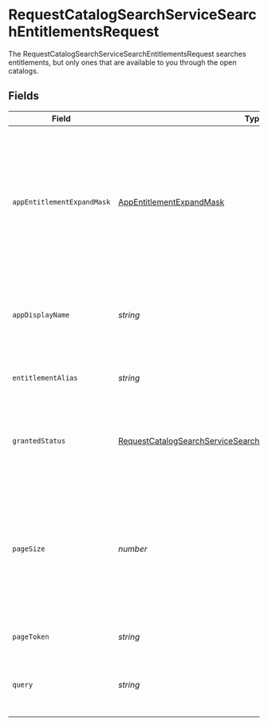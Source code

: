 # RequestCatalogSearchServiceSearchEntitlementsRequest

The RequestCatalogSearchServiceSearchEntitlementsRequest searches entitlements, but only ones that are available to you through the open catalogs.


## Fields

| Field                                                                                                                                                         | Type                                                                                                                                                          | Required                                                                                                                                                      | Description                                                                                                                                                   |
| ------------------------------------------------------------------------------------------------------------------------------------------------------------- | ------------------------------------------------------------------------------------------------------------------------------------------------------------- | ------------------------------------------------------------------------------------------------------------------------------------------------------------- | ------------------------------------------------------------------------------------------------------------------------------------------------------------- |
| `appEntitlementExpandMask`                                                                                                                                    | [AppEntitlementExpandMask](../../models/shared/appentitlementexpandmask.md)                                                                                   | :heavy_minus_sign:                                                                                                                                            | The app entitlement expand mask allows the user to get additional information when getting responses containing app entitlement views.                        |
| `appDisplayName`                                                                                                                                              | *string*                                                                                                                                                      | :heavy_minus_sign:                                                                                                                                            | Search entitlements that belong to this app name (exact match).                                                                                               |
| `entitlementAlias`                                                                                                                                            | *string*                                                                                                                                                      | :heavy_minus_sign:                                                                                                                                            | Search for entitlements with this alias (exact match).                                                                                                        |
| `grantedStatus`                                                                                                                                               | [RequestCatalogSearchServiceSearchEntitlementsRequestGrantedStatus](../../models/shared/requestcatalogsearchservicesearchentitlementsrequestgrantedstatus.md) | :heavy_minus_sign:                                                                                                                                            | Search entitlements with this granted status for your signed in user.                                                                                         |
| `pageSize`                                                                                                                                                    | *number*                                                                                                                                                      | :heavy_minus_sign:                                                                                                                                            | The pageSize where 0 <= pageSize <= 100. Values < 10 will be set to 10. A value of 0 returns the default page size (currently 25)                             |
| `pageToken`                                                                                                                                                   | *string*                                                                                                                                                      | :heavy_minus_sign:                                                                                                                                            | The pageToken field.                                                                                                                                          |
| `query`                                                                                                                                                       | *string*                                                                                                                                                      | :heavy_minus_sign:                                                                                                                                            | Fuzzy search the display name of resource types.                                                                                                              |